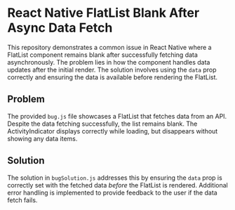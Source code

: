 # React Native FlatList Blank After Async Data Fetch

This repository demonstrates a common issue in React Native where a FlatList component remains blank after successfully fetching data asynchronously.  The problem lies in how the component handles data updates after the initial render.  The solution involves using the `data` prop correctly and ensuring the data is available before rendering the FlatList.

## Problem

The provided `bug.js` file showcases a FlatList that fetches data from an API.  Despite the data fetching successfully, the list remains blank. The ActivityIndicator displays correctly while loading, but disappears without showing any data items.

## Solution

The solution in `bugSolution.js` addresses this by ensuring the `data` prop is correctly set with the fetched data *before* the FlatList is rendered. Additional error handling is implemented to provide feedback to the user if the data fetch fails.
